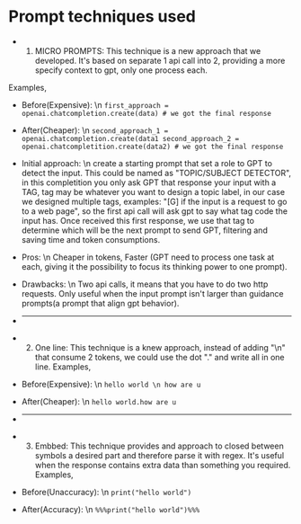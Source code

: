 # Prompt techniques used

- 1) MICRO PROMPTS:
This technique is a new approach that we developed. It's based on separate 1 api call into 2, providing a more specify context to gpt, only one process each.

Examples,
- Before(Expensive): \n ```first_approach = openai.chatcompletion.create(data) # we got the final response ```
- After(Cheaper): \n ```second_approach_1 = openai.chatcompletion.create(data1 second_approach_2 = openai.chatcompletition.create(data2) # we got the final response```

 - Initial approach: \n create a starting prompt that set a role to GPT to detect the input. This could be named as "TOPIC/SUBJECT DETECTOR", in this completition you only ask GPT that response your input with a TAG, tag may be whatever you want to design a topic label, in our case we designed multiple tags, examples: "[G] if the input is a request to go to a web page", so the first api call will ask gpt to say what tag code the input has. Once received this first response, we use that tag to determine which will be the next prompt to send GPT, filtering and saving time and token consumptions.

 - Pros: \n Cheaper in tokens, Faster (GPT need to process one task at each, giving it the possibility to focus its thinking power to one prompt).
 - Drawbacks: \n Two api calls, it means that you have to do two http requests. Only useful when the input prompt isn't larger than guidance prompts(a prompt that align gpt behavior).
- ****************************************************
- 2) One line:
This technique is a knew approach, instead of adding "\n" that consume 2 tokens, we could use the dot "." and write all in one line.
Examples,
- Before(Expensive): \n ``` hello world \n how are u ``` 
- After(Cheaper): \n ```hello world.how are u```
- ****************************************************
- 3) Embbed:
This technique provides and approach to closed between symbols a desired part and therefore parse it with regex. It's useful when the response contains extra data than something you required.
Examples,
- Before(Unaccuracy): \n ```print("hello world")``` 
- After(Accuracy): \n ```%%%print("hello world")%%%```
